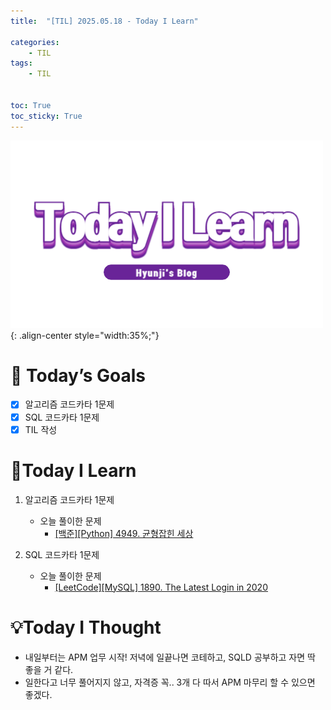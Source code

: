 ```yaml
---
title:  "[TIL] 2025.05.18 - Today I Learn" 

categories: 
    - TIL
tags: 
    - TIL


toc: True
toc_sticky: True
---
```


![TIL](/assets/images/TIL3.png){: .align-center style="width:35%;"}


# 🎯 Today’s Goals
- [x] 알고리즘 코드카타 1문제
- [x] SQL 코드카타 1문제
- [x] TIL 작성

# 👀Today I Learn
1. 알고리즘 코드카타 1문제

   - 오늘 풀이한 문제
     - [[백준][Python] 4949. 균형잡힌 세상](https://hzi09.github.io/python_boj/python_4949/)

2. SQL 코드카타 1문제

   - 오늘 풀이한 문제
     - [[LeetCode][MySQL] 1890. The Latest Login in 2020](https://hzi09.github.io/mysql_leetcode/lc_sql_1890)


# 💡Today I Thought
- 내일부터는 APM 업무 시작! 저녁에 일끝나면 코테하고, SQLD 공부하고 자면 딱 좋을 거 같다.
- 일한다고 너무 풀어지지 않고, 자격증 꼭.. 3개 다 따서 APM 마무리 할 수 있으면 좋겠다.